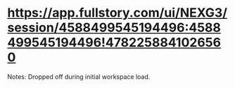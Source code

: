 # https://app.fullstory.com/ui/NEXG3/session/4588499545194496:4588499545194496!4782258841026560

Notes: Dropped off during initial workspace load.